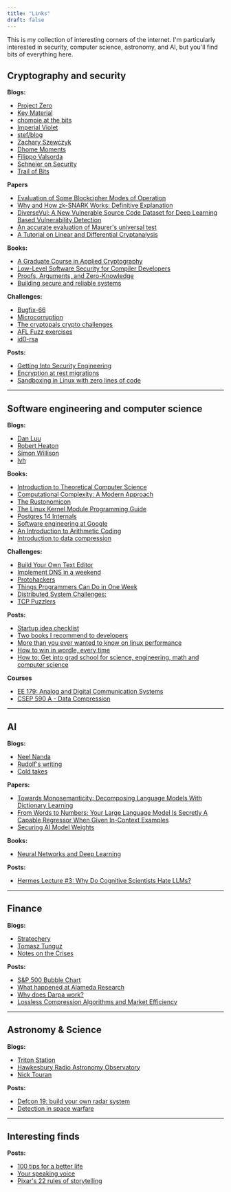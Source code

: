 ```yaml
---
title: "Links"
draft: false
---
```


This is my collection of interesting corners of the internet. I'm particularly interested in security, computer science, astronomy, and AI, but you'll find bits of everything here.

## Cryptography and security

**Blogs:**
  - [Project Zero](https://googleprojectzero.blogspot.com)
  - [Key Material](https://keymaterial.net/)
  - [chompie at the bits](https://chomp.ie/Home)
  - [Imperial Violet](https://www.imperialviolet.org)
  - [stef/blog](https://ctrlc.hu/~stef/blog/)
  - [Zachary Szewczyk](https://zacs.site/index.html)
  - [Dhome Moments](https://soatok.blog/)
  - [Filippo Valsorda](https://filippo.io/)
  - [Schneier on Security](https://www.schneier.com/)
  - [Trail of Bits](https://blog.trailofbits.com/)

**Papers**
  - [Evaluation of Some Blockcipher Modes of Operation](https://web.cs.ucdavis.edu/~rogaway/papers/modes.pdf)
  - [Why and How zk-SNARK Works: Definitive Explanation](https://arxiv.org/pdf/1906.07221)
  - [DiverseVul: A New Vulnerable Source Code Dataset for Deep Learning Based Vulnerability Detection](https://surrealyz.github.io/files/pubs/raid23-diversevul.pdf)
  - [An accurate evaluation of Maurer's universal test](http://www.crypto-uni.lu/jscoron/publications/universal.pdf)
  - [A Tutorial on Linear and Differential Cryptanalysis](http://www.cs.bc.edu/~straubin/crypto2017/heys.pdf)

**Books:**
  - [A Graduate Course in Applied Cryptography](https://toc.cryptobook.us/book.pdf)
  - [Low-Level Software Security for Compiler Developers](https://llsoftsec.github.io/llsoftsecbook/)
  - [Proofs, Arguments, and Zero-Knowledge](https://people.cs.georgetown.edu/jthaler/ProofsArgsAndZK.pdf)
  - [Building secure and reliable systems](https://google.github.io/building-secure-and-reliable-systems/raw/toc.html)

**Challenges:**
  - [Bugfix-66](https://bugfix-66.com/)
  - [Microcorruption](https://microcorruption.com/)
  - [The cryptopals crypto challenges](https://cryptopals.com/)
  - [AFL Fuzz exercises](https://github.com/mykter/afl-training)
  - [id0-rsa](https://id0-rsa.pub/)

**Posts:**
  - [Getting Into Security Engineering](https://noncombatant.org/2016/06/20/get-into-security-engineering/)
  - [Encryption at rest migrations](https://cendyne.dev/topics/encryption-at-rest-migrations.html)
  - [Sandboxing in Linux with zero lines of code](https://blog.cloudflare.com/sandboxing-in-linux-with-zero-lines-of-code/)

---

## Software engineering and computer science

**Blogs:**
  - [Dan Luu](https://danluu.com/)
  - [Robert Heaton](https://robertheaton.com)
  - [Simon Willison](https://simonwillison.net/)
  - [lvh](https://www.lvh.io/)

**Books:**
  - [Introduction to Theoretical Computer Science](https://introtcs.org/public/)
  - [Computational Complexity: A Modern Approach](https://theory.cs.princeton.edu/complexity/book.pdf)
  - [The Rustonomicon](https://doc.rust-lang.org/nomicon/)
  - [The Linux Kernel Module Programming Guide](https://sysprog21.github.io/lkmpg/)
  - [Postgres 14 Internals](https://edu.postgrespro.com/postgresql_internals-14_parts1-2_en.pdf)
  - [Software engineering at Google](https://abseil.io/resources/swe-book/html/toc.html)
  - [An Introduction to Arithmetic Coding](https://www.cs.cmu.edu/~aarti/Class/10704/Intro_Arith_coding.pdf)
  - [Introduction to data compression](http://rahilshaikh.weebly.com/uploads/1/1/6/3/11635894/data_compression.pdf)

**Challenges:**
  - [Build Your Own Text Editor](https://viewsourcecode.org/snaptoken/kilo/)
  - [Implement DNS in a weekend](https://implement-dns.wizardzines.com/)
  - [Protohackers](https://protohackers.com/)
  - [Things Programmers Can Do in One Week](https://build-your-own.org/blog/20231108_1week)
  - [Distributed System Challenges:](https://fly.io/dist-sys/)
  - [TCP Puzzlers](https://www.tritondatacenter.com/blog/tcp-puzzlers)

**Posts:**
  - [Startup idea checklist](https://www.defmacro.org/2019/03/26/startup-checklist.html)
  - [Two books I recommend to developers](https://notes.eatonphil.com/books-developers-should-read.html)
  - [More than you ever wanted to know on linux performance](https://www.brendangregg.com/linuxperf.html)
  - [How to win in wordle, every time](https://github.com/norvig/pytudes/blob/main/ipynb/Wordle.ipynb)
  - [How to: Get into grad school for science, engineering, math and computer science](https://matt.might.net/articles/how-to-apply-and-get-in-to-graduate-school-in-science-mathematics-engineering-or-computer-science/)

**Courses**
  - [EE 179: Analog and Digital Communication Systems](https://web.stanford.edu/class/ee179/index.html)
  - [CSEP 590 A - Data Compression](https://courses.cs.washington.edu/courses/csep590a/07au/)

---

## AI

**Blogs:**
  - [Neel Nanda](https://www.neelnanda.io/)
  - [Rudolf's writing](https://rudolf.website/)
  - [Cold takes](https://www.cold-takes.com)

**Papers:**
  - [Towards Monosemanticity: Decomposing Language Models With Dictionary Learning](https://transformer-circuits.pub/2023/monosemantic-features/index.html)
  - [From Words to Numbers: Your Large Language Model Is Secretly A Capable Regressor When Given In-Context Examples](https://arxiv.org/pdf/2404.07544)
  - [Securing AI Model Weights](https://www.rand.org/pubs/research_reports/RRA2849-1.html)

**Books:**
  - [Neural Networks and Deep Learning](http://neuralnetworksanddeeplearning.com/)

**Posts:**
  - [Hermes Lecture #3: Why Do Cognitive Scientists Hate LLMs?](https://minihf.com/posts/2023-10-16-hermes-lecture-3-why-do-cognitive-scientists-hate-llms/)

---

## Finance

**Blogs:**
  - [Stratechery](https://stratechery.com)
  - [Tomasz Tunguz](https://tomtunguz.com/)
  - [Notes on the Crises](https://www.crisesnotes.com/)

**Posts:**
  - [S&P 500 Bubble Chart](https://www.chartfleau.com/spy)
  - [What happened at Alameda Research](https://milkyeggs.com/crypto/what-happened-at-alameda-research/)
  - [Why does Darpa work?](https://blog.benjaminreinhardt.com/wddw)
  - [Lossless Compression Algorithms and Market Efficiency](http://www.turingfinance.com/lossless-compression-algorithms-and-market-efficiency/)

---

## Astronomy & Science

**Blogs:**
  - [Triton Station](https://tritonstation.com/)
  - [Hawkesbury Radio Astronomy Observatory](https://sites.google.com/view/hawkrao/home?authuser=0)
  - [Nick Touran](https://partofthething.com/)

**Posts:**
  - [Defcon 19: build your own radar system](http://dangerousprototypes.com/blog/2011/11/14/defcon-19-build-your-own-radar-system/)
  - [Detection in space warfare](https://projectrho.com/public_html/rocket/spacewardetect.php)

---

## Interesting finds

**Posts:**
  - [100 tips for a better life](https://ideopunk.com/blog/tipsforabetterlife)
  - [Your speaking voice](https://toastmasterscdn.azureedge.net/medias/files/department-documents/education-documents/199-your-speaking-voice.pdf)
  - [Pixar's 22 rules of storytelling](https://www.aerogrammestudio.com/2013/03/07/pixars-22-rules-of-storytelling/)
